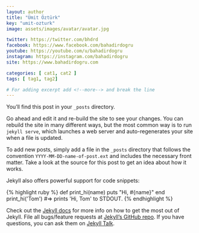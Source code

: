 ```yaml
---
layout: author
title: "Ümit Öztürk"
key: "umit-ozturk"
image: assets/images/avatar/avatar.jpg

twitter: https://twitter.com/bhdrd
facebook: https://www.facebook.com/bahadirdogru
youtube: https://youtube.com/u/bahadirdogru
instagram: https://instagram.com/bahadirdogru
site: https://www.bahadirdogru.com

categories: [ cat1, cat2 ]
tags: [ tag1, tag2]

# For adding excerpt add <!--more--> and break the line
---
```

You’ll find this post in your `_posts` directory.
<!--more-->
Go ahead and edit it and re-build the site to see your changes. You can rebuild the site in many different ways, but the most common way is to run `jekyll serve`, which launches a web server and auto-regenerates your site when a file is updated.

To add new posts, simply add a file in the `_posts` directory that follows the convention `YYYY-MM-DD-name-of-post.ext` and includes the necessary front matter. Take a look at the source for this post to get an idea about how it works.

Jekyll also offers powerful support for code snippets:

{% highlight ruby %}
def print_hi(name)
  puts "Hi, #{name}"
end
print_hi('Tom')
#=> prints 'Hi, Tom' to STDOUT.
{% endhighlight %}

Check out the [Jekyll docs][jekyll-docs] for more info on how to get the most out of Jekyll. File all bugs/feature requests at [Jekyll’s GitHub repo][jekyll-gh]. If you have questions, you can ask them on [Jekyll Talk][jekyll-talk].

[jekyll-docs]: https://jekyllrb.com/docs/home
[jekyll-gh]:   https://github.com/jekyll/jekyll
[jekyll-talk]: https://talk.jekyllrb.com/
